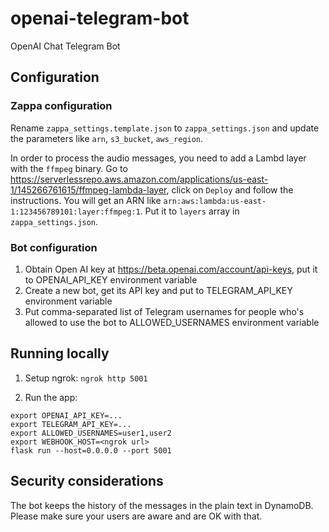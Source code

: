# openai-telegram-bot

OpenAI Chat Telegram Bot

## Configuration

### Zappa configuration

Rename `zappa_settings.template.json` to `zappa_settings.json` and update the parameters like
`arn`, `s3_bucket`, `aws_region`.

In order to process the audio messages, you need to add a Lambd layer with the `ffmpeg` binary.
Go to https://serverlessrepo.aws.amazon.com/applications/us-east-1/145266761615/ffmpeg-lambda-layer,
click on `Deploy` and follow the instructions. You will get an ARN like `arn:aws:lambda:us-east-1:123456789101:layer:ffmpeg:1`. Put it to `layers` array in `zappa_settings.json`.

### Bot configuration

1. Obtain Open AI key at https://beta.openai.com/account/api-keys, put it to
   OPENAI_API_KEY environment variable
2. Create a new bot, get its API key and put to
   TELEGRAM_API_KEY environment variable
3. Put comma-separated list of Telegram usernames for people who's
   allowed to use the bot to ALLOWED_USERNAMES environment variable

## Running locally

1. Setup ngrok: `ngrok http 5001`

2. Run the app:

```
export OPENAI_API_KEY=...
export TELEGRAM_API_KEY=...
export ALLOWED_USERNAMES=user1,user2
export WEBHOOK_HOST=<ngrok url>
flask run --host=0.0.0.0 --port 5001
```

## Security considerations

The bot keeps the history of the messages in the plain text in DynamoDB. 
Please make sure your users are aware and are OK with that.